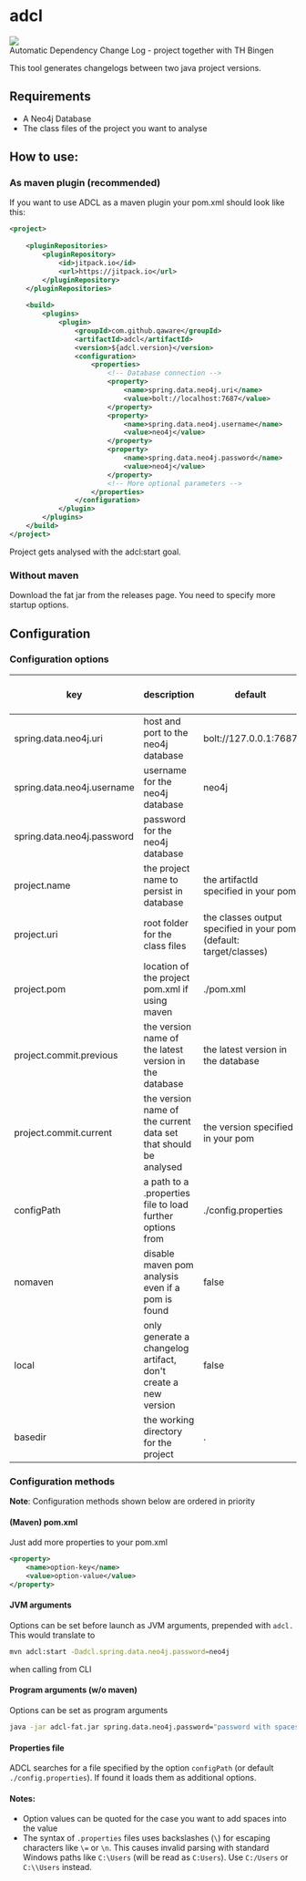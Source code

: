 adcl
====
[![](https://jitpack.io/v/qaware/adcl.svg)](https://jitpack.io/#qaware/adcl)  
Automatic Dependency Change Log - project together with TH Bingen

This tool generates changelogs between two java project versions.

## Requirements
- A Neo4j Database
- The class files of the project you want to analyse

## How to use:  
### As maven plugin (recommended)
If you want to use ADCL as a maven plugin your pom.xml should look like this:
```xml
<project>
    
    <pluginRepositories>
        <pluginRepository>
            <id>jitpack.io</id>
            <url>https://jitpack.io</url>
        </pluginRepository>
    </pluginRepositories>
    
    <build>
        <plugins>
            <plugin>
                <groupId>com.github.qaware</groupId>
	            <artifactId>adcl</artifactId>
	            <version>${adcl.version}</version>
                <configuration>
                    <properties>
                        <!-- Database connection --> 
                        <property>
                            <name>spring.data.neo4j.uri</name>
                            <value>bolt://localhost:7687</value>
                        </property>
                        <property>
                            <name>spring.data.neo4j.username</name>
                            <value>neo4j</value>
                        </property>
                        <property>
                            <name>spring.data.neo4j.password</name>
                            <value>neo4j</value>
                        </property>
                        <!-- More optional parameters -->
                    </properties>
                </configuration>
            </plugin>
        </plugins>
    </build>
</project>
```
Project gets analysed with the adcl:start goal.
### Without maven
Download the fat jar from the releases page. You need to specify more startup options.

## Configuration
### Configuration options
| key                        | description                                                      | default                                                            | required | required w/o maven | optional |
|----------------------------|------------------------------------------------------------------|--------------------------------------------------------------------|----------|--------------------|----------|
| spring.data.neo4j.uri      | host and port to the neo4j database                              | bolt://127.0.0.1:7687                                              |          |                    | X        |
| spring.data.neo4j.username | username for the neo4j database                                  | neo4j                                                              |          |                    | X        |
| spring.data.neo4j.password | password for the neo4j database                                  |                                                                    | X        |                    |          |
| project.name               | the project name to persist in database                          | the artifactId specified in your pom                               |          | X                  |          |
| project.uri                | root folder for the class files                                  | the classes output specified in your pom (default: target/classes) |          | X                  |          |
| project.pom                | location of the project pom.xml if using maven                   | ./pom.xml                                                          |          |                    | X        |
| project.commit.previous    | the version name of the latest version in the database           | the latest version in the database                                 |          |                    | X        |
| project.commit.current     | the version name of the current data set that should be analysed | the version specified in your pom                                  |          | X                  |          |
| configPath                 | a path to a .properties file to load further options from        | ./config.properties                                                |          |                    | X        |
| nomaven                    | disable maven pom analysis even if a pom is found                | false                                                              |          |                    | X        |
| local                      | only generate a changelog artifact, don't create a new version   | false                                                              |          |                    | X        |
| basedir                    | the working directory for the project                            | .                                                                  |          |                    | X        |
### Configuration methods
**Note**: Configuration methods shown below are ordered in priority
#### (Maven) pom.xml
Just add more properties to your pom.xml
```xml
<property>
    <name>option-key</name>
    <value>option-value</value>
</property>
```
#### JVM arguments
Options can be set before launch as JVM arguments, prepended with `adcl.`
This would translate to
```sh
mvn adcl:start -Dadcl.spring.data.neo4j.password=neo4j
```
when calling from CLI
#### Program arguments (w/o maven)
Options can be set as program arguments
```sh
java -jar adcl-fat.jar spring.data.neo4j.password="password with spaces"
```
#### Properties file
ADCL searches for a file specified by the option `configPath` (or default `./config.properties`). If found it loads them as additional options.

#### Notes:
- Option values can be quoted for the case you want to add spaces into the value
- The syntax of `.properties` files uses backslashes (`\`) for escaping characters like `\=` or `\n`. This causes invalid parsing with standard Windows paths like `C:\Users` (will be read as `C:Users`). Use `C:/Users` or `C:\\Users` instead.
